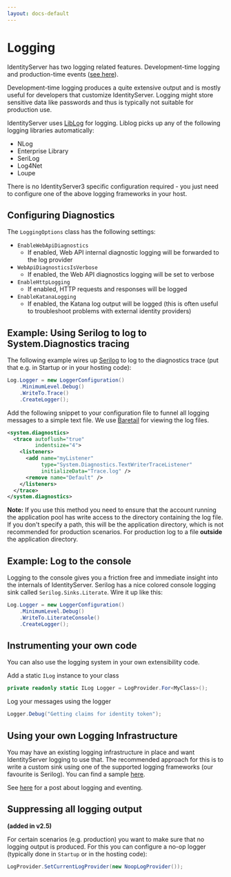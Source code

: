 ```yaml
---
layout: docs-default
---
```


# Logging

IdentityServer has two logging related features. Development-time logging and production-time events ([see here](events.html)).

Development-time logging produces a quite extensive output and is mostly useful for developers that customize IdentityServer.
Logging might store sensitive data like passwords and thus is typically not suitable for production use.

IdentityServer uses [LibLog](https://github.com/damianh/LibLog) for logging. 
Liblog picks up any of the following logging libraries automatically:

* NLog
* Enterprise Library
* SeriLog
* Log4Net
* Loupe

There is no IdentityServer3 specific configuration required - you just need to configure one of the above logging frameworks in your host.

## Configuring Diagnostics
The `LoggingOptions` class has the following settings:

* `EnableWebApiDiagnostics`
   * If enabled, Web API internal diagnostic logging will be forwarded to the log provider
* `WebApiDiagnosticsIsVerbose`
   * If enabled, the Web API diagnostics logging will be set to verbose
* `EnableHttpLogging`
   * If enabled, HTTP requests and responses will be logged
* `EnableKatanaLogging`
   * If enabled, the Katana log output will be logged (this is often useful to troubleshoot problems with external identity providers)


## Example: Using Serilog to log to System.Diagnostics tracing
The following example wires up [Serilog](http://serilog.net/) to log to the diagnostics trace (put that e.g. in Startup or in your hosting code):

```csharp
Log.Logger = new LoggerConfiguration()
    .MinimumLevel.Debug()
    .WriteTo.Trace()
    .CreateLogger();
```

Add the following snippet to your configuration file to funnel all logging messages to a simple text file.
We use [Baretail](https://www.baremetalsoft.com/baretail/) for viewing the log files.

```xml
<system.diagnostics>
  <trace autoflush="true"
         indentsize="4">
    <listeners>
      <add name="myListener"
           type="System.Diagnostics.TextWriterTraceListener"
           initializeData="Trace.log" />
      <remove name="Default" />
    </listeners>
  </trace>
</system.diagnostics>
```

**Note:** If you use this method you need to ensure that the account running the application pool has write access 
to the directory containing the log file. 
If you don't specify a path, this will be the application directory, which is not recommended for production scenarios. 
For production log to a file **outside** the application directory.

## Example: Log to the console
Logging to the console gives you a friction free and immediate insight into the internals of IdentityServer. Serilog has a nice colored
console logging sink called `Serilog.Sinks.Literate`. Wire it up like this:

```csharp
Log.Logger = new LoggerConfiguration()
    .MinimumLevel.Debug()
    .WriteTo.LiterateConsole()
    .CreateLogger();
```

## Instrumenting your own code
You can also use the logging system in your own extensibility code.

Add a static `ILog` instance to your class

```csharp
private readonly static ILog Logger = LogProvider.For<MyClass>();
```
Log your messages using the logger

```csharp
Logger.Debug("Getting claims for identity token");
```

## Using your own Logging Infrastructure
You may have an existing logging infrastructure in place and want IdentityServer logging to use that.
The recommended approach for this is to write a custom sink using one of the supported logging frameworks (our favourite is Serilog).
You can find a sample [here](https://github.com/IdentityServer/IdentityServer3.Samples/tree/dev/source/Logging).

See [here](http://leastprivilege.com/2015/10/22/identityserver3-logging-monitoring-using-serilog-and-seq/) for a post about logging and eventing.

## Suppressing all logging output
**(added in v2.5)**

For certain scenarios (e.g. production) you want to make sure that no logging output is produced. For this you can configure a no-op logger (typically done in `Startup` or in the hosting code):

```csharp
LogProvider.SetCurrentLogProvider(new NoopLogProvider());
```
